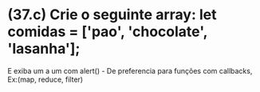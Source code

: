 # (37.c) Crie o seguinte array: let comidas = ['pao', 'chocolate', 'lasanha'];
E exiba um a um com alert() - De preferencia para funções com callbacks, Ex:(map, reduce, filter)